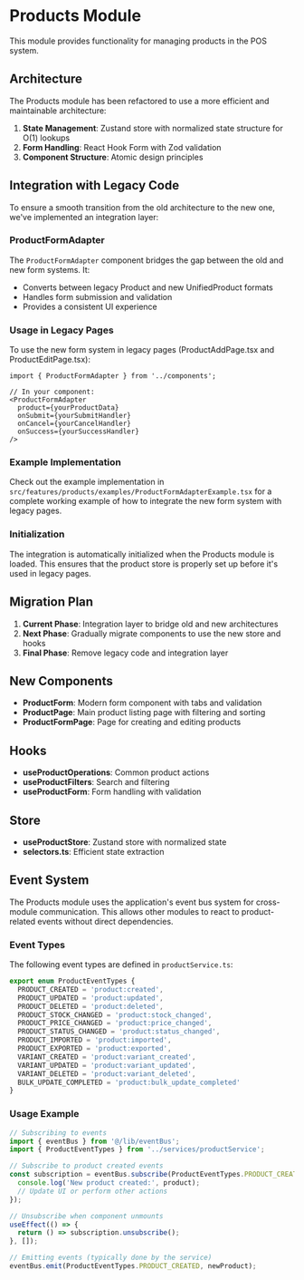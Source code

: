 # Products Module

This module provides functionality for managing products in the POS system.

## Architecture

The Products module has been refactored to use a more efficient and maintainable architecture:

1. **State Management**: Zustand store with normalized state structure for O(1) lookups
2. **Form Handling**: React Hook Form with Zod validation
3. **Component Structure**: Atomic design principles

## Integration with Legacy Code

To ensure a smooth transition from the old architecture to the new one, we've implemented an integration layer:

### ProductFormAdapter

The `ProductFormAdapter` component bridges the gap between the old and new form systems. It:

- Converts between legacy Product and new UnifiedProduct formats
- Handles form submission and validation
- Provides a consistent UI experience

### Usage in Legacy Pages

To use the new form system in legacy pages (ProductAddPage.tsx and ProductEditPage.tsx):

```tsx
import { ProductFormAdapter } from '../components';

// In your component:
<ProductFormAdapter
  product={yourProductData}
  onSubmit={yourSubmitHandler}
  onCancel={yourCancelHandler}
  onSuccess={yourSuccessHandler}
/>
```

### Example Implementation

Check out the example implementation in `src/features/products/examples/ProductFormAdapterExample.tsx` for a complete working example of how to integrate the new form system with legacy pages.

### Initialization

The integration is automatically initialized when the Products module is loaded. This ensures that the product store is properly set up before it's used in legacy pages.

## Migration Plan

1. **Current Phase**: Integration layer to bridge old and new architectures
2. **Next Phase**: Gradually migrate components to use the new store and hooks
3. **Final Phase**: Remove legacy code and integration layer

## New Components

- **ProductForm**: Modern form component with tabs and validation
- **ProductPage**: Main product listing page with filtering and sorting
- **ProductFormPage**: Page for creating and editing products

## Hooks

- **useProductOperations**: Common product actions
- **useProductFilters**: Search and filtering
- **useProductForm**: Form handling with validation

## Store

- **useProductStore**: Zustand store with normalized state
- **selectors.ts**: Efficient state extraction 

## Event System

The Products module uses the application's event bus system for cross-module communication. This allows other modules to react to product-related events without direct dependencies.

### Event Types

The following event types are defined in `productService.ts`:

```typescript
export enum ProductEventTypes {
  PRODUCT_CREATED = 'product:created',
  PRODUCT_UPDATED = 'product:updated',
  PRODUCT_DELETED = 'product:deleted',
  PRODUCT_STOCK_CHANGED = 'product:stock_changed',
  PRODUCT_PRICE_CHANGED = 'product:price_changed',
  PRODUCT_STATUS_CHANGED = 'product:status_changed',
  PRODUCT_IMPORTED = 'product:imported',
  PRODUCT_EXPORTED = 'product:exported',
  VARIANT_CREATED = 'product:variant_created',
  VARIANT_UPDATED = 'product:variant_updated',
  VARIANT_DELETED = 'product:variant_deleted',
  BULK_UPDATE_COMPLETED = 'product:bulk_update_completed'
}
```

### Usage Example

```typescript
// Subscribing to events
import { eventBus } from '@/lib/eventBus';
import { ProductEventTypes } from '../services/productService';

// Subscribe to product created events
const subscription = eventBus.subscribe(ProductEventTypes.PRODUCT_CREATED, (product) => {
  console.log('New product created:', product);
  // Update UI or perform other actions
});

// Unsubscribe when component unmounts
useEffect(() => {
  return () => subscription.unsubscribe();
}, []);

// Emitting events (typically done by the service)
eventBus.emit(ProductEventTypes.PRODUCT_CREATED, newProduct);
``` 